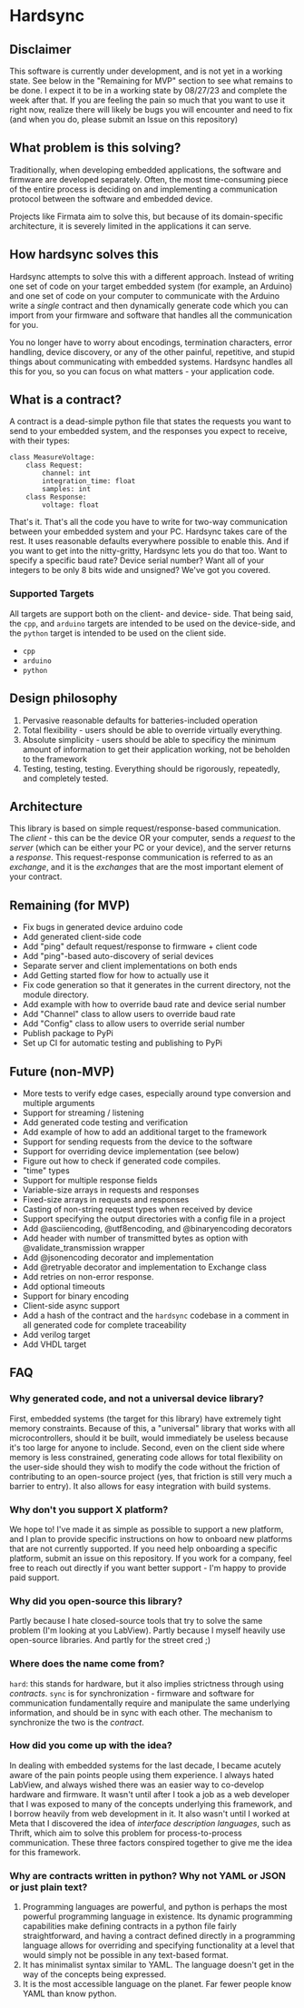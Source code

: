 # Hardsync
## Disclaimer
This software is currently under development, and is not yet in a working state. See below in the "Remaining for MVP" section to see what remains to be done. I expect it to be in a working state by 08/27/23 and complete the week after that. If you are feeling the pain so much that you want to use it right now, realize there will likely be bugs you will encounter and need to fix (and when you do, please submit an Issue on this repository)

## What problem is this solving?
Traditionally, when developing embedded applications, the software and firmware are developed separately. Often, the most time-consuming piece of the entire process is deciding on and implementing a communication protocol between the software and embedded device.

Projects like Firmata aim to solve this, but because of its domain-specific architecture, it is severely limited in the applications it can serve.

## How hardsync solves this
Hardsync attempts to solve this with a different approach. Instead of writing one set of code on your target 
embedded system (for example, an Arduino) and one set of code on your computer to communicate with the Arduino write a *single* contract and then dynamically generate code which you can import from your firmware and software that handles all the communication for you.

You no longer have to worry about encodings, termination characters, error handling, device discovery, or any of the 
other painful, repetitive, and stupid things about communicating with embedded systems. Hardsync handles all this 
for you, so you can focus on what matters - your application code.

## What is a contract?
A contract is a dead-simple python file that states the requests you want to send to your embedded system, and the 
responses you expect to receive, with their types:
```
class MeasureVoltage:
    class Request:
        channel: int
        integration_time: float
        samples: int
    class Response:
        voltage: float
```
That's it. That's all the code you have to write for two-way communication between your embedded system and your PC. 
Hardsync takes care of the rest. It uses reasonable defaults everywhere possible to enable this. And if you want to 
get into the nitty-gritty, Hardsync lets you do that too. Want to specify a specific baud rate? Device serial number?
Want all of your integers to be only 8 bits wide and unsigned? We've got you covered.

### Supported Targets
All targets are support both on the client- and device- side. That being said, the `cpp`, and `arduino` targets are 
intended to be used on the device-side, and the `python` target is intended to be used on the client side.
- `cpp`
- `arduino`
- `python`

## Design philosophy
1. Pervasive reasonable defaults for batteries-included operation
1. Total flexibility - users should be able to override virtually everything.
1. Absolute simplicity - users should be able to specificy the minimum amount of information to get their application working, not be beholden to the framework
1. Testing, testing, testing. Everything should be rigorously, repeatedly, and completely tested.

## Architecture
This library is based on simple request/response-based communication. The *client* - this can be the device OR your 
computer, sends a *request* to the *server* (which can be either your PC or your device), and the server returns a 
*response*. This request-response communication is referred to as an *exchange*, and it is the *exchanges* that are 
the most important element of your contract.


## Remaining (for MVP)
- Fix bugs in generated device arduino code
- Add generated client-side code
- Add "ping" default request/response to firmware + client code
- Add "ping"-based auto-discovery of serial devices
- Separate server and client implementations on both ends
- Add Getting started flow for how to actually use it
- Fix code generation so that it generates in the current directory, not the module directory.
- Add example with how to override baud rate and device serial number
- Add "Channel" class to allow users to override baud rate
- Add "Config" class to allow users to override serial number 
- Publish package to PyPi
- Set up CI for automatic testing and publishing to PyPi

## Future (non-MVP)
- More tests to verify edge cases, especially around type conversion and multiple arguments
- Support for streaming / listening
- Add generated code testing and verification
- Add example of how to add an additional target to the framework
- Support for sending requests from the device to the software
- Support for overriding device implementation (see below)
- Figure out how to check if generated code compiles.
- "time" types
- Support for multiple response fields
- Variable-size arrays in requests and responses
- Fixed-size arrays in requests and responses
- Casting of non-string request types when received by device
- Support specifying the output directories with a config file in a project
- Add @asciiencoding, @utf8encoding, and @binaryencoding decorators
- Add header with number of transmitted bytes as option with @validate_transmission wrapper
- Add @jsonencoding decorator and implementation
- Add @retryable decorator and implementation to Exchange class
- Add retries on non-error response.
- Add optional timeouts
- Support for binary encoding
- Client-side async support
- Add a hash of the contract and the `hardsync` codebase in a comment in all generated code for complete traceability
- Add verilog target
- Add VHDL target

## FAQ
### Why generated code, and not a universal device library?
First, embedded systems (the target for this library) have extremely tight memory constraints. Because of this, a 
"universal" library that works with 
all 
microcontrollers, should it be built, would immediately be useless because it's too large for anyone to include. 
Second, even on the client side where memory is less constrained, generating code allows for total flexibility on 
the user-side should they wish to modify the code without the friction of contributing to an open-source project 
(yes, that friction is still very much a barrier to entry).
It also allows for easy integration with 
build systems.

### Why don't you support X platform?
We hope to! I've made it as simple as possible to support a new platform, and I plan to provide specific instructions on how to onboard new platforms that are not currently supported. If you need help onboarding a specific platform, submit an issue on this repository. If you work for a company, feel free to reach out directly if you want better support - I'm happy to provide paid support.

### Why did you open-source this library?
Partly because I hate closed-source tools that try to solve the same problem (I'm looking at you LabView). Partly 
because I myself heavily use open-source libraries. And partly for the street cred ;)

### Where does the name come from?
`hard`: this stands for hardware, but it also implies strictness through using *contracts*. `sync` is for synchronization - firmware and software for communication fundamentally require and manipulate the same underlying information, and should be in sync with each other. The mechanism to synchronize the two is the *contract*.

### How did you come up with the idea?
In dealing with embedded systems for the last decade, I became acutely aware of the pain points people using them experience. I always hated LabView, and always wished there was an easier way to co-develop hardware and firmware. It wasn't until after I took a job as a web developer that I was exposed to many of the concepts underlying this framework, and I borrow heavily from web development in it. It also wasn't until I worked at Meta that I discovered the idea of *interface description languages*, such as Thrift, which aim to solve this problem for process-to-process communication. These three factors conspired together to give me the idea for this framework.

### Why are contracts written in python? Why not YAML or JSON or just plain text?
1. Programming languages are powerful, and python is perhaps the most powerful programming language in existence. Its dynamic programming capabilities make defining contracts in a python file fairly straightforward, and having a contract defined directly in a programming language allows for overriding and specifying functionality at a level that would simply not be possible in any text-based format.
1. It has minimalist syntax similar to YAML. The language doesn't get in the way of the concepts being expressed.
1. It is the most accessible language on the planet. Far fewer people know YAML than know python.
